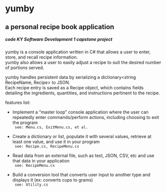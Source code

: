 yumby
=======

a personal recipe book application  
------------

#####  code KY Software Development 1 capstone project  </code>

yumby is a console application written in C# that allows a user to enter, store, and recall recipe information.  
yumby also allows a user to easily adjust a recipe to suit the desired number of portions served.  


yumby handles persistent data by serializing a dictionary<string RecipeName, Recipe> to JSON.  
Each recipe entry is saved as a Recipe object, which contains fields detailing the ingredients, quantities, and instructions pertinent to the recipe.



  

 

features list:
* Implement a “master loop” console application where the user can repeatedly enter commands/perform actions, including choosing to exit the program  
<code> see: Menu.cs, ExitMenu.cs, et al.</code> 

* Create a dictionary or list, populate it with several values, retrieve at least one value, and use it in your program  
<code> see: Recipe.cs, RecipeMenu.cs</code>

* Read data from an external file, such as text, JSON, CSV, etc and use that data in your application  
<code> see: RecipeMenu.cs</code>

* Build a conversion tool that converts user input to another type and displays it (ex: converts cups to grams)  
<code> see: Utility.cs</code>


